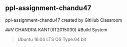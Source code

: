 ## ppl-assignment-chandu47
ppl-assignment-chandu47 created by GitHub Classroom

##V CHANDRA KANT(IIT2015030)
#Build System
>Ubuntu 16.04 LTS
>OS Type:64 bit


